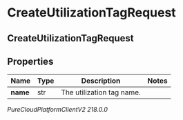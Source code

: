 # CreateUtilizationTagRequest

## CreateUtilizationTagRequest

## Properties

|Name | Type | Description | Notes|
|------------ | ------------- | ------------- | -------------|
| **name** | str | The utilization tag name. | |



_PureCloudPlatformClientV2 218.0.0_
